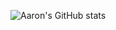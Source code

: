 ![Aaron's GitHub stats](https://github-readme-stats.vercel.app/api?username=aarongao2028&show_icons=true&theme=transparent)
